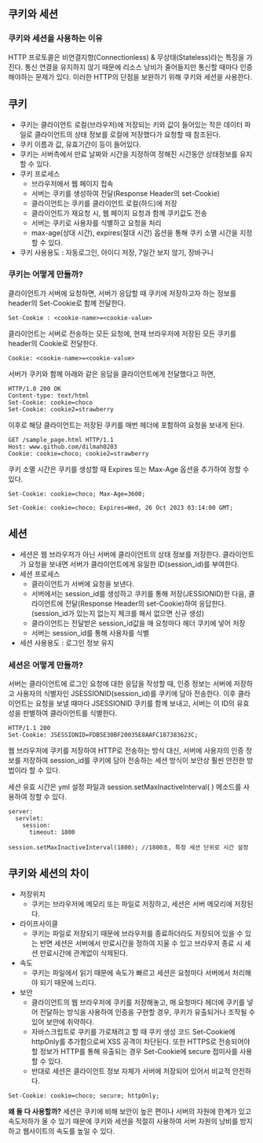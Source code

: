 ## 쿠키와 세션

### 쿠키와 세션을 사용하는 이유

HTTP 프로토콜은 비연결지향(Connectionless) & 무상태(Stateless)라는 특징을 가진다. 통신 연결을 유지하지 않기 때문에 리소스 낭비가 줄어들지만 통신할 때마다 인증해야하는 문제가 있다. 이러한 HTTP의 단점을 보완하기 위해 쿠키와 세션을 사용한다.

## 쿠키

- 쿠키는 클라이언트 로컬(브라우저)에 저장되는 키와 값이 들어있는 작은 데이터 파일로 클라이언트의 상태 정보를 로컬에 저장했다가 요청할 때 참조된다.
- 쿠키 이름과 값, 유효기간이 등이 들어있다.
- 쿠키는 서버측에서 만료 날짜와 시간을 지정하여 정해진 시간동안 상태정보를 유지할 수 있다.
- 쿠키 프로세스
  - 브라우저에서 웹 페이지 접속
  - 서버는 쿠키를 생성하여 전달(Response Header의 set-Cookie)
  - 클라이언트는 쿠키를 클라이언트 로컬(하드)에 저장
  - 클라이언트가 재요청 시, 웹 페이지 요청과 함께 쿠키값도 전송
  - 서버는 쿠키로 사용자를 식별하고 요청을 처리
  - max-age(상대 시간), expires(절대 시간) 옵션을 통해 쿠키 소멸 시간을 지정할 수 있다.
- 쿠키 사용용도 : 자동로그인, 아이디 저장, 7일간 보지 않기, 장바구니 

### 쿠키는 어떻게 만들까?

클라이언트가 서버에 요청하면, 서버가 응답할 때 쿠키에 저장하고자 하는 정보를 header의 Set-Cookie로 함께 전달한다.

```
Set-Cookie : <cookie-name>=<cookie-value>
```

클라이언트는 서버로 전송하는 모든 요청에, 현재 브라우저에 저장된 모든 쿠키를 header의 Cookie로 전달한다.

```
Cookie: <cookie-name>=<cookie-value>
```

서버가 쿠키와 함께 아래와 같은 응답을 클라이언트에게 전달했다고 하면,

```
HTTP/1.0 200 OK
Content-type: text/html
Set-Cookie: cookie=choco
Set-Cookie: cookie2=strawberry
```

이후로 해당 클라이언트는 저장된 쿠키를 매번 헤더에 포함하여 요청을 보내게 된다.

```
GET /sample_page.html HTTP/1.1
Host: www.github.com/dilmah0203
Cookie: cookie=choco; cookie2=strawberry
```

쿠키 소멸 시간은 쿠키를 생성할 때 Expires 또는 Max-Age 옵션을 추가하여 정할 수 있다.

```
Set-Cookie: cookie=choco; Max-Age=3600;
```

```
Set-Cookie: cookie=choco; Expires=Wed, 26 Oct 2023 03:14:00 GMT;
```

## 세션

- 세션은 웹 브라우저가 아닌 서버에 클라이언트의 상태 정보를 저장한다. 클라이언트가 요청을 보내면 서버가 클라이언트에게 유일한 ID(session_id)를 부여한다.
- 세션 프로세스
  - 클라이언트가 서버에 요청을 보낸다.
  - 서버에서는 session_id를 생성하고 쿠키를 통해 저장(JESSIONID)한 다음, 클라이언트에 전달(Response Header의 set-Cookie)하여 응답한다. (session_id가 있는지 없는지 체크를 해서 없으면 신규 생성)
  - 클라이언트는 전달받은 session_id값을 매 요청마다 헤더 쿠키에 넣어 저장
  - 서버는 session_id를 통해 사용자를 식별
- 세션 사용용도 : 로그인 정보 유지

### 세션은 어떻게 만들까?

서버는 클라이언트에 로그인 요청에 대한 응답을 작성할 때, 인증 정보는 서버에 저장하고 사용자의 식별자인 JSESSIONID(session_id)를 쿠키에 담아 전송한다. 이후 클라이언트는 요청을 보낼 때마다 JSESSIONID 쿠키를 함께 보내고, 서버는 이 ID의 유효성을 판별하여 클라이언트를 식별한다.

```
HTTP/1.1 200
Set-Cookie: JSESSIONID=FDB5E30BF20035E8AAFC187383623C;
```

웹 브라우저에 쿠키를 저장하여 HTTP로 전송하는 방식 대신, 서버에 사용자의 인증 정보를 저장하여 session_id를 쿠키에 담아 전송하는 세션 방식이 보안상 훨씬 안전한 방법이라 할 수 있다.

세션 유효 시간은 yml 설정 파일과 session.setMaxInactiveInterval( ) 메소드를 사용하여 정할 수 있다.

```
server:
  servlet:
    session:
      timeout: 1800
```

```
session.setMaxInactiveInterval(1800); //1800초, 특정 세션 단위로 시간 설정
```

## 쿠키와 세션의 차이
  
- 저장위치
  - 쿠키는 브라우저에 메모리 또는 파일로 저장하고, 세션은 서버 메모리에 저장된다.
- 라이프사이클
  - 쿠키는 파일로 저장되기 때문에 브라우저를 종료하더라도 저장되어 있을 수 있는 반면 세션은 서버에서 만료시간을 정하여 지울 수 있고 브라우저 종료 시 세션 만료시간에 관계없이 삭제된다.
- 속도
  - 쿠키는 파일에서 읽기 때문에 속도가 빠르고 세션은 요청마다 서버에서 처리해야 되기 때문에 느리다.
- 보안
  - 클라이언트의 웹 브라우저에 쿠키를 저장해놓고, 매 요청마다 헤더에 쿠키를 넣어 전달하는 방식을 사용하여 인증을 구현할 경우, 쿠키가 유출되거나 조작될 수 있어 보안에 취약하다.
  - 자바스크립트로 쿠키를 가로채려고 할 때 쿠키 생성 코드 Set-Cookie에 httpOnly를 추가함으로써 XSS 공격이 차단된다. 또한 HTTPS로 전송되어야 할 정보가 HTTP를 통해 유출되는 경우 Set-Cookie에 secure 접미사를 사용할 수 있다.
  - 반대로 세션은 클라이언트 정보 자체가 서버에 저장되어 있어서 비교적 안전하다.
 
```
Set-Cookie: cookie=choco; secure; httpOnly;
```

**왜 둘 다 사용할까?**
세션은 쿠키에 비해 보안이 높은 편이나 서버의 자원에 한계가 있고 속도저하가 올 수 있기 때문에 쿠키와 세션을 적절히 사용하여 서버 자원의 낭비를 방지하고 웹사이트의 속도를 높일 수 있다.
